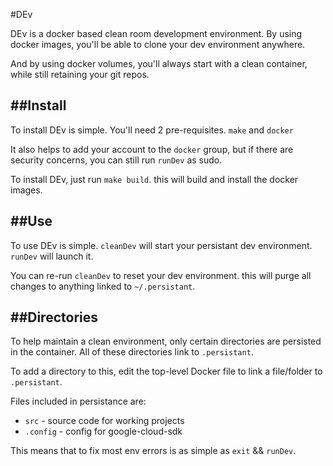 #DEv

DEv is a docker based clean room development environment.  By using docker images, you'll be able to clone your dev environment anywhere.

And by using docker volumes, you'll always start with a clean container, while still retaining your git repos.

##Install
----
To install DEv is simple.  You'll need 2 pre-requisites. `make` and `docker`

It also helps to add your account to the `docker` group, but if there are security concerns, you can still run `runDev` as sudo.

To install DEv, just run `make build`. this will build and install the
docker images.

##Use
----
To use DEv is simple.  `cleanDev` will start your persistant dev environment. `runDev` will launch it.

You can re-run `cleanDev` to reset your dev environment.  this will purge all
changes to anything linked to `~/.persistant`.

##Directories
----
To help maintain a clean environment, only certain directories are persisted in the container.  All of these directories link to `.persistant`.

To add a directory to this, edit the top-level Docker file to link a file/folder to
`.persistant`.

Files included in persistance are:
* `src` - source code for working projects
* `.config` - config for google-cloud-sdk

This means that to fix most env errors is as simple as `exit` && `runDev`.
